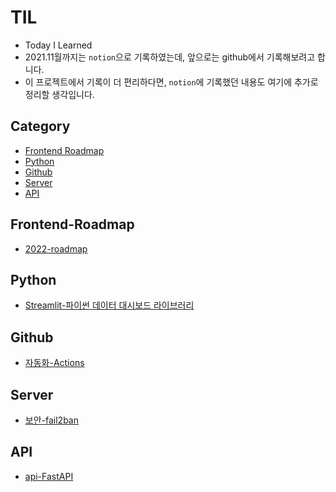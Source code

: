 # TIL

-   Today I Learned
-   2021.11월까지는 `notion`으로 기록하였는데, 앞으로는 github에서 기록해보려고 합니다.
-   이 프로젝트에서 기록이 더 편리하다면, `notion`에 기록했던 내용도 여기에 추가로 정리할 생각입니다.

## Category

-   [Frontend Roadmap](#Frontend-Roadmap)
-   [Python](#python)
-   [Github](#github)
-   [Server](#server)
-   [API](#api)

## Frontend-Roadmap

-   [2022-roadmap](./roadmap/roadmap-2022.md)

## Python

-   [Streamlit-파이썬 데이터 대시보드 라이브러리](./python/Streamlit-파이썬-데이터-대시보드-라이브러리.md)

## Github

-   [자동화-Actions](./github/Actions-자동화.md)

## Server

-   [보안-fail2ban](./server/fail2ban.md)

## API

-   [api-FastAPI](./api/fastapi.md)

